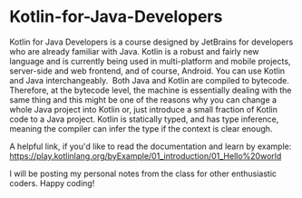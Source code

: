 # Kotlin-for-Java-Developers
Kotlin for Java Developers is a course designed by JetBrains for developers who are already familiar with Java.
Kotlin is a robust and fairly new language and is currently being used in multi-platform and mobile projects,
server-side and web frontend, and of course, Android.
You can use Kotlin and Java interchangeably. 
Both Java and Kotlin are compiled to bytecode. Therefore, at the bytecode level, the machine is essentially dealing with the same thing
and this might be one of the reasons why you can change a whole Java project into Kotlin or,
just introduce a small fraction of Kotlin code to a Java project.
Kotlin is statically typed, and has type inference, meaning the compiler can infer the type if the context is clear enough.

A helpful link, if you'd like to read the documentation and learn by example:
https://play.kotlinlang.org/byExample/01_introduction/01_Hello%20world


I will be posting my personal notes from the class for other enthusiastic coders. Happy coding!
